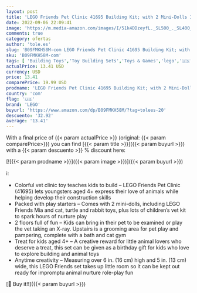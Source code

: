 ```yaml
---
layout: post
title: 'LEGO Friends Pet Clinic 41695 Building Kit; with 2 Mini-Dolls Including Mia  Plus Cat and Rabbit Toys; Creative Birthday Gift for Kids Aged 4 and up  111 Pieces '
date: 2022-09-06 22:09:41
image: 'https://m.media-amazon.com/images/I/51k4DDzeyfL._SL500_._SL400_.jpg'
comments: true
category: ofertas
author: 'tole.es'
slug: 'B09FMKH58M-com LEGO Friends Pet Clinic 41695 Building Kit; with 2 Mini-...'
sku: 'B09FMKH58M-com'
tags: [ 'Building Toys','Toy Building Sets','Toys & Games','lego','🇺🇸', ]
actualPrice: 13.41 USD
currency: USD
price: 13.41
comparePrice: 19.99 USD
prodname: 'LEGO Friends Pet Clinic 41695 Building Kit; with 2 Mini-Dolls Including Mia  Plus Cat and Rabbit Toys; Creative Birthday Gift for Kids Aged 4 and up  111 Pieces '
country: 'com'
flag: '🇺🇸'
brand: 'LEGO'
buyurl: 'https://www.amazon.com/dp/B09FMKH58M/?tag=tolees-20'
descuento: '32.92'
average: '13.41'
---
```


With a final price of {{< param actualPrice >}} (original: {{< param comparePrice>}}) you can find [{{< param title >}}]({{< param buyurl >}}) with a  {{< param descuento >}} % discount here:

[![{{< param prodname >}}]({{< param image >}})]({{< param buyurl >}})

ℹ️:

- Colorful vet clinic toy teaches kids to build – LEGO Friends Pet Clinic (41695) lets youngsters aged 4+ express their love of animals while helping develop their construction skills
- Packed with play starters – Comes with 2 mini-dolls, including LEGO Friends Mia and cat, turtle and rabbit toys, plus lots of children’s vet kit to spark hours of nurture play
- 2 floors full of fun – Kids can bring in their pet to be examined or play the vet taking an X-ray. Upstairs is a grooming area for pet play and pampering, complete with a bath and cat gym
- Treat for kids aged 4+ – A creative reward for little animal lovers who deserve a treat, this set can be given as a birthday gift for kids who love to explore building and animal toys
- Anytime creativity – Measuring over 6 in. (16 cm) high and 5 in. (13 cm) wide, this LEGO Friends set takes up little room so it can be kept out ready for impromptu animal nurture role-play fun

[🛒 Buy it!!]({{< param buyurl >}})
